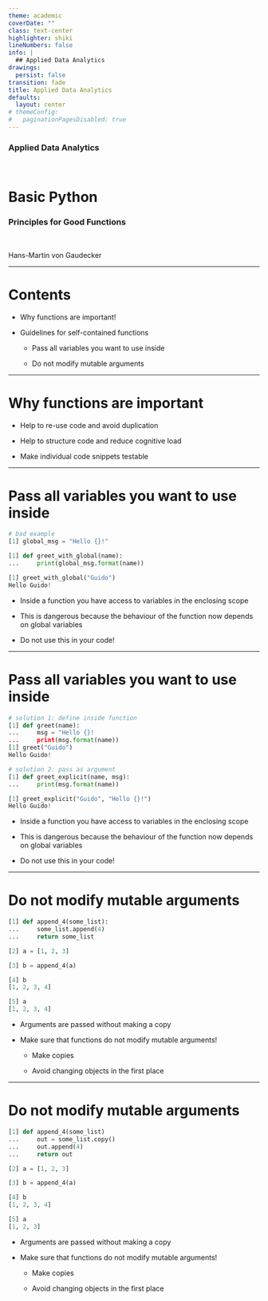 ```yaml
---
theme: academic
coverDate: ""
class: text-center
highlighter: shiki
lineNumbers: false
info: |
  ## Applied Data Analytics
drawings:
  persist: false
transition: fade
title: Applied Data Analytics
defaults:
  layout: center
# themeConfig:
#   paginationPagesDisabled: true
---
```


### Applied Data Analytics

<br/>

# Basic Python

### Principles for Good Functions

<br/>


Hans-Martin von Gaudecker

---

# Contents

- Why functions are important!

- Guidelines for self-contained functions

  - Pass all variables you want to use inside

  - Do not modify mutable arguments

---

# Why functions are important

- Help to re-use code and avoid duplication

- Help to structure code and reduce cognitive load

- Make individual code snippets testable

---

# Pass all variables you want to use inside

<div class="grid grid-cols-5 gap-4">
<div class="col-span-3">

```python
# bad example
[1] global_msg = "Hello {}!"

[1] def greet_with_global(name):
...     print(global_msg.format(name))

[1] greet_with_global("Guido")
Hello Guido!
```

</div>
<div class="col-span-2">

- Inside a function you have access to variables in the enclosing scope

- This is dangerous because the behaviour of the function now depends on global
  variables

- Do not use this in your code!


</div>
</div>


---

# Pass all variables you want to use inside

<div class="grid grid-cols-5 gap-4">
<div class="col-span-3">

```python
# solution 1: define inside function
[1] def greet(name):
...     msg = "Hello {}!
...     print(msg.format(name))
[1] greet("Guido")
Hello Guido!

# solution 2: pass as argument
[1] def greet_explicit(name, msg):
...     print(msg.format(name))

[1] greet_explicit("Guido", "Hello {}!")
Hello Guido!
```


</div>
<div class="col-span-2">

- Inside a function you have access to variables in the enclosing scope

- This is dangerous because the behaviour of the function now depends on global
  variables

- Do not use this in your code!

</div>
</div>


---

# Do not modify mutable arguments

<div class="grid grid-cols-2 gap-4">
<div>

```python
[1] def append_4(some_list):
...     some_list.append(4)
...     return some_list

[2] a = [1, 2, 3]

[3] b = append_4(a)

[4] b
[1, 2, 3, 4]

[5] a
[1, 2, 3, 4]
```

</div>
<div>

- Arguments are passed without making a copy

- Make sure that functions do not modify mutable arguments!

  - Make copies

  - Avoid changing objects in the first place

</div>
</div>


---

# Do not modify mutable arguments

<div class="grid grid-cols-2 gap-4">
<div>

```python
[1] def append_4(some_list)
...     out = some_list.copy()
...     out.append(4)
...     return out

[2] a = [1, 2, 3]

[3] b = append_4(a)

[4] b
[1, 2, 3, 4]

[5] a
[1, 2, 3]

```

</div>
<div>


- Arguments are passed without making a copy

- Make sure that functions do not modify mutable arguments!

  - Make copies

  - Avoid changing objects in the first place

</div>
</div>
